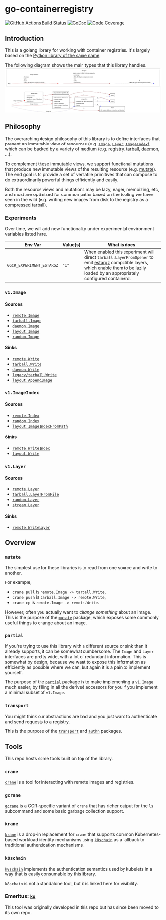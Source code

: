 # go-containerregistry

[![GitHub Actions Build Status](https://github.com/NewsYoung/go-containerregistry/workflows/Build/badge.svg)](https://github.com/NewsYoung/go-containerregistry/actions?query=workflow%3ABuild)
[![GoDoc](https://godoc.org/github.com/NewsYoung/go-containerregistry?status.svg)](https://godoc.org/github.com/NewsYoung/go-containerregistry)
[![Code Coverage](https://codecov.io/gh/google/go-containerregistry/branch/main/graph/badge.svg)](https://codecov.io/gh/google/go-containerregistry)

## Introduction

This is a golang library for working with container registries.
It's largely based on the [Python library of the same name](https://github.com/google/containerregistry).

The following diagram shows the main types that this library handles.
![OCI image representation](images/ociimage.jpeg)

## Philosophy

The overarching design philosophy of this library is to define interfaces that present an immutable
view of resources (e.g. [`Image`](https://godoc.org/github.com/NewsYoung/go-containerregistry/pkg/v1#Image),
[`Layer`](https://godoc.org/github.com/NewsYoung/go-containerregistry/pkg/v1#Layer),
[`ImageIndex`](https://godoc.org/github.com/NewsYoung/go-containerregistry/pkg/v1#ImageIndex)),
which can be backed by a variety of medium (e.g. [registry](./pkg/v1/remote/README.md),
[tarball](./pkg/v1/tarball/README.md), [daemon](./pkg/v1/daemon/README.md), ...).

To complement these immutable views, we support functional mutations that produce new immutable views
of the resulting resource (e.g. [mutate](./pkg/v1/mutate/README.md)).  The end goal is to provide a
set of versatile primitives that can compose to do extraordinarily powerful things efficiently and easily.

Both the resource views and mutations may be lazy, eager, memoizing, etc, and most are optimized
for common paths based on the tooling we have seen in the wild (e.g. writing new images from disk
to the registry as a compressed tarball).


### Experiments

Over time, we will add new functionality under experimental environment variables listed here.

| Env Var | Value(s) | What is does |
|---------|----------|--------------|
| `GGCR_EXPERIMENT_ESTARGZ` | `"1"` | When enabled this experiment will direct `tarball.LayerFromOpener` to emit [estargz](https://github.com/opencontainers/image-spec/issues/815) compatible layers, which enable them to be lazily loaded by an appropriately configured containerd. |


### `v1.Image`

#### Sources

* [`remote.Image`](https://godoc.org/github.com/NewsYoung/go-containerregistry/pkg/v1/remote#Image)
* [`tarball.Image`](https://godoc.org/github.com/NewsYoung/go-containerregistry/pkg/v1/tarball#Image)
* [`daemon.Image`](https://godoc.org/github.com/NewsYoung/go-containerregistry/pkg/v1/daemon#Image)
* [`layout.Image`](https://godoc.org/github.com/NewsYoung/go-containerregistry/pkg/v1/layout#Path.Image)
* [`random.Image`](https://godoc.org/github.com/NewsYoung/go-containerregistry/pkg/v1/random#Image)

#### Sinks

* [`remote.Write`](https://godoc.org/github.com/NewsYoung/go-containerregistry/pkg/v1/remote#Write)
* [`tarball.Write`](https://godoc.org/github.com/NewsYoung/go-containerregistry/pkg/v1/tarball#Write)
* [`daemon.Write`](https://godoc.org/github.com/NewsYoung/go-containerregistry/pkg/v1/daemon#Write)
* [`legacy/tarball.Write`](https://godoc.org/github.com/NewsYoung/go-containerregistry/pkg/legacy/tarball#Write)
* [`layout.AppendImage`](https://godoc.org/github.com/NewsYoung/go-containerregistry/pkg/v1/layout#Path.AppendImage)

### `v1.ImageIndex`

#### Sources

* [`remote.Index`](https://godoc.org/github.com/NewsYoung/go-containerregistry/pkg/v1/remote#Index)
* [`random.Index`](https://godoc.org/github.com/NewsYoung/go-containerregistry/pkg/v1/random#Index)
* [`layout.ImageIndexFromPath`](https://godoc.org/github.com/NewsYoung/go-containerregistry/pkg/v1/layout#ImageIndexFromPath)

#### Sinks

* [`remote.WriteIndex`](https://godoc.org/github.com/NewsYoung/go-containerregistry/pkg/v1/remote#WriteIndex)
* [`layout.Write`](https://godoc.org/github.com/NewsYoung/go-containerregistry/pkg/v1/layout#Write)

### `v1.Layer`

#### Sources

* [`remote.Layer`](https://godoc.org/github.com/NewsYoung/go-containerregistry/pkg/v1/remote#Layer)
* [`tarball.LayerFromFile`](https://godoc.org/github.com/NewsYoung/go-containerregistry/pkg/v1/tarball#LayerFromFile)
* [`random.Layer`](https://godoc.org/github.com/NewsYoung/go-containerregistry/pkg/v1/random#Layer)
* [`stream.Layer`](https://godoc.org/github.com/NewsYoung/go-containerregistry/pkg/v1/stream#Layer)

#### Sinks

* [`remote.WriteLayer`](https://godoc.org/github.com/NewsYoung/go-containerregistry/pkg/v1/remote#WriteLayer)

## Overview

### `mutate`

The simplest use for these libraries is to read from one source and write to another.

For example,

 * `crane pull` is `remote.Image -> tarball.Write`,
 * `crane push` is `tarball.Image -> remote.Write`,
 * `crane cp` is `remote.Image -> remote.Write`.

However, often you actually want to _change something_ about an image.
This is the purpose of the [`mutate`](pkg/v1/mutate) package, which exposes
some commonly useful things to change about an image.

### `partial`

If you're trying to use this library with a different source or sink than it already supports,
it can be somewhat cumbersome. The `Image` and `Layer` interfaces are pretty wide, with a lot
of redundant information. This is somewhat by design, because we want to expose this information
as efficiently as possible where we can, but again it is a pain to implement yourself.

The purpose of the [`partial`](pkg/v1/partial) package is to make implementing a `v1.Image`
much easier, by filling in all the derived accessors for you if you implement a minimal
subset of `v1.Image`.

### `transport`

You might think our abstractions are bad and you just want to authenticate
and send requests to a registry.

This is the purpose of the [`transport`](pkg/v1/remote/transport) and [`authn`](pkg/authn) packages.

## Tools

This repo hosts some tools built on top of the library.

### `crane`

[`crane`](cmd/crane/README.md) is a tool for interacting with remote images
and registries.

### `gcrane`

[`gcrane`](cmd/gcrane/README.md) is a GCR-specific variant of `crane` that has
richer output for the `ls` subcommand and some basic garbage collection support.

### `krane`

[`krane`](cmd/krane/README.md) is a drop-in replacement for `crane` that supports
common Kubernetes-based workload identity mechanisms using [`k8schain`](#k8schain)
as a fallback to traditional authentication mechanisms.

### `k8schain`

[`k8schain`](pkg/authn/k8schain/README.md) implements the authentication
semantics used by kubelets in a way that is easily consumable by this library.

`k8schain` is not a standalone tool, but it is linked here for visibility.

### Emeritus: [`ko`](https://github.com/google/ko)

This tool was originally developed in this repo but has since been moved to its
own repo.
